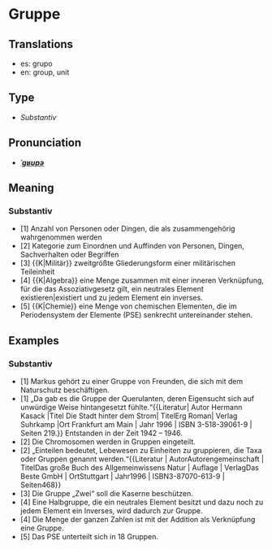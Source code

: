 # Gruppe
## Translations
- es: grupo
- en: group, unit
## Type
- _Substantiv_
## Pronunciation
- **_[ˈɡʁʊpə](https://commons.wikimedia.org/wiki/File:De-Gruppe.ogg)_**
## Meaning
### Substantiv
- [1] Anzahl von Personen oder Dingen, die als zusammengehörig wahrgenommen werden
- [2] Kategorie zum Einordnen und Auffinden von Personen, Dingen, Sachverhalten oder Begriffen
- [3] {{K|Militär}} zweitgrößte Gliederungsform einer militärischen Teileinheit
- [4] {{K|Algebra}} eine Menge zusammen mit einer inneren Verknüpfung, für die das Assoziativgesetz gilt, ein neutrales Element existieren|existiert und zu jedem Element ein inverses.
- [5] {{K|Chemie}} eine Menge von chemischen Elementen, die im Periodensystem der Elemente (PSE) senkrecht untereinander stehen.
## Examples
### Substantiv
- [1] Markus gehört zu einer Gruppe von Freunden, die sich mit dem Naturschutz beschäftigen.
- [1] „Da gab es die Gruppe der Querulanten, deren Eigensucht sich auf unwürdige Weise hintangesetzt fühlte.“<ref>{{Literatur| Autor Hermann Kasack |Titel Die Stadt hinter dem Strom| TitelErg Roman| Verlag Suhrkamp |Ort Frankfurt am Main | Jahr 1996 | ISBN 3-518-39061-9 | Seiten 219.}} Entstanden in der Zeit 1942 – 1946.</ref>
- [2] Die Chromosomen werden in Gruppen eingeteilt.
- [2] „Einteilen bedeutet, Lebewesen zu Einheiten zu gruppieren, die Taxa oder Gruppen genannt werden.“<ref>{{Literatur | AutorAutorengemeinschaft | TitelDas große Buch des Allgemeinwissens Natur | Auflage | VerlagDas Beste GmbH | OrtStuttgart | Jahr1996 | ISBN3-87070-613-9 | Seiten468}}</ref>
- [3] Die Gruppe „Zwei“ soll die Kaserne beschützen.
- [4] Eine Halbgruppe, die ein neutrales Element besitzt und dazu noch zu jedem Element ein Inverses, wird dadurch zur Gruppe.
- [4] Die Menge der ganzen Zahlen ist mit der Addition als Verknüpfung eine Gruppe.
- [5] Das PSE unterteilt sich in 18 Gruppen.
